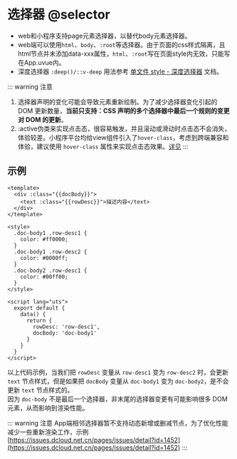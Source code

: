 # 选择器 @selector

- web和小程序支持page元素选择器，以替代body元素选择器。
- web端可以使用`html`、`body`、`:root`等选择器。由于页面的css样式隔离，且html节点并未添加data-xxx属性，`html`、`:root`写在页面style内无效，只能写在App.uvue内。
- 深度选择器 `:deep()/::v-deep` 用法参考 [单文件 style - 深度选择器](/vue/index#scoped) 文档。

<!-- CSSJSON.selector_values.compatibility -->

::: warning 注意
1. 选择器声明的变化可能会导致元素重新绘制。为了减少选择器变化引起的 DOM 更新数量，**当前只支持：CSS 声明的多个选择器中最后一个规则的变更对 DOM 的更新**。
2. :active伪类来实现点击态，很容易触发，并且滚动或滑动时点击态不会消失，体验较差。小程序平台均给view组件引入了`hover-class`，考虑到跨端兼容和体验，建议使用 `hover-class` 属性来实现点击态效果。[详见](../../component/view.md#hover-class)
:::

## 示例

```vue
<template>
  <div :class="{{docBody}}">
    <text :class="{{rowDesc}}">描述内容</text>
  </div>
</template>

<style>
  .doc-body1 .row-desc1 {
    color: #ff0000;
  }
  .doc-body1 .row-desc2 {
    color: #0000ff;
  }
  .doc-body2 .row-desc1 {
    color: #00ff00;
  }
</style>

<script lang="uts">
  export default {
    data() {
      return {
        rowDesc: 'row-desc1',
        docBody: 'doc-body1'
      }
    }
  }
</script>
```

以上代码示例，当我们把 `rowDesc` 变量从 `row-desc1` 变为 `row-desc2` 时，会更新 `text` 节点样式，但是如果把 `docBody` 变量从 `doc-body1` 变为 `doc-body2`，是不会更新 `text` 节点样式的。\
因为 `doc-body` 不是最后一个选择器，非末尾的选择器变更有可能影响很多 DOM 元素，从而影响到渲染性能。

::: warning 注意
App端相邻选择器暂不支持动态新增或删减节点，为了优化性能减少一些重新渲染工作，示例 [https://issues.dcloud.net.cn/pages/issues/detail?id=1452](https://issues.dcloud.net.cn/pages/issues/detail?id=1452)
:::
